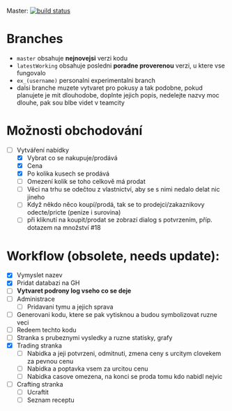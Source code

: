 Master: [![build status](https://ci.gitlab.com/projects/2263/status.png?ref=master)](https://ci.gitlab.com/projects/2263?ref=master)
# Branches
* `master` obsahuje **nejnovejsi** verzi kodu
* `latestWorking` obsahuje posledni **poradne proverenou** verzi, u ktere vse fungovalo
* `ex_(username)` personalni experimentalni branch
* dalsi branche muzete vytvaret pro pokusy a tak podobne, pokud planujete je mit dlouhodobe, doplnte jejich popis, nedelejte nazvy moc dlouhe, pak sou blbe videt v teamcity

# Možnosti obchodování
* [ ] Vytváření nabídky
  * [x] Vybrat co se nakupuje/prodává
  * [x] Cena
  * [x] Po kolika kusech se prodává
  * [ ] Omezení kolik se toho celkově má prodat
  * [ ] Věci na trhu se odečtou z vlastnictví, aby se s nimi nedalo delat nic jineho
  * [ ] Když někdo něco koupí/prodá, tak se to prodejci/zakaznikovy odecte/pricte (penize i surovina)
  * [ ] při kliknutí na koupit/prodat se zobrazí dialog s potvrzením, příp. dotazem na množství #18

# Workflow (obsolete, needs update):
* [x] Vymyslet nazev
* [x] Pridat databazi na GH
* [ ] **Vytvaret podrony log vseho co se deje**
* [ ] Administrace
  * [ ] Pridavani tymu a jejich sprava
* [ ] Generovani kodu, ktere se pak vytisknou a budou symbolizovat ruzne veci
* [ ] Redeem techto kodu
* [ ] Stranka s prubeznymi vysledky a ruzne statisky, grafy
* [x] Trading stranka
  * [ ] Nabidka a jeji potvrzeni, odmitnuti, zmena ceny s urcitym clovekem za pevnou cenu
  * [ ] Nabidka a poptavka vsem za urcitou cenu
  * [ ] Nabidka casove omezena, na konci se proda tomu kdo nabidl nejvic
* [ ] Crafting stranka
  * [ ] Ucraftit
  * [ ] Seznam receptu